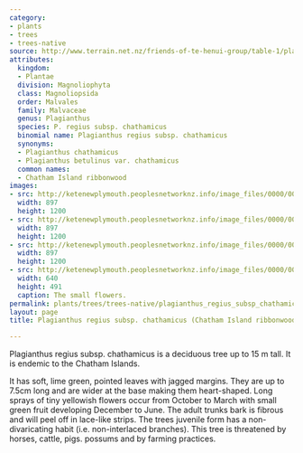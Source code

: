 ```yaml
---
category:
- plants
- trees
- trees-native
source: http://www.terrain.net.nz/friends-of-te-henui-group/table-1/plagianthus-regius-subsp-chathamicus-chatham-island-ribbonwood.html
attributes:
  kingdom:
  - Plantae
  division: Magnoliophyta
  class: Magnoliopsida
  order: Malvales
  family: Malvaceae
  genus: Plagianthus
  species: P. regius subsp. chathamicus
  binomial name: Plagianthus regius subsp. chathamicus
  synonyms:
  - Plagianthus chathamicus
  - Plagianthus betulinus var. chathamicus
  common names:
  - Chatham Island ribbonwood
images:
- src: http://ketenewplymouth.peoplesnetworknz.info/image_files/0000/0011/5108/1-Plagianthus_regius_subsp._chathamicus.JPG
  width: 897
  height: 1200
- src: http://ketenewplymouth.peoplesnetworknz.info/image_files/0000/0011/5123/1-Plagianthus_regius_subsp._chathamicus-002.JPG
  width: 897
  height: 1200
- src: http://ketenewplymouth.peoplesnetworknz.info/image_files/0000/0011/5113/1-Plagianthus_regius_subsp._chathamicus-001.JPG
  width: 897
  height: 1200
- src: http://ketenewplymouth.peoplesnetworknz.info/image_files/0000/0011/5118/1-Plagianthus_regius_subsp._chathamicus-003.JPG
  width: 640
  height: 491
  caption: The small flowers.
permalink: plants/trees/trees-native/plagianthus_regius_subsp_chathamicus.html
layout: page
title: Plagianthus regius subsp. chathamicus (Chatham Island ribbonwood)

---
```

Plagianthus regius subsp. chathamicus is a deciduous tree up to 15 m tall. It is endemic to the Chatham Islands.

It has soft, lime green, pointed leaves with jagged margins. They are up to 7.5cm long and are wider at the base making them heart-shaped.
Long sprays of tiny yellowish flowers occur from October to March with small green fruit developing December to June.
The adult trunks bark is fibrous and will peel off in lace-like strips. 
The trees juvenile form has a non-divaricating habit (i.e. non-interlaced branches). 
This tree is threatened by horses, cattle, pigs. possums and by farming practices.
